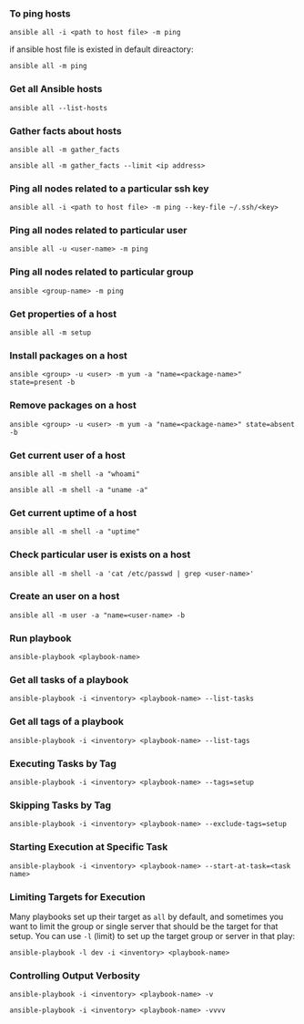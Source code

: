 ### To ping hosts

```
ansible all -i <path to host file> -m ping
```
if ansible host file is existed in default direactory:

```
ansible all -m ping
```
### Get all Ansible hosts

```
ansible all --list-hosts
```

### Gather facts about hosts

```
ansible all -m gather_facts

ansible all -m gather_facts --limit <ip address>
```

### Ping all nodes related to a particular ssh key

```
ansible all -i <path to host file> -m ping --key-file ~/.ssh/<key>
```

### Ping all nodes related to particular user

```
ansible all -u <user-name> -m ping
```
### Ping all nodes related to particular group

```
ansible <group-name> -m ping
```

### Get properties of a host

```
ansible all -m setup
```

### Install packages on a host

```
ansible <group> -u <user> -m yum -a "name=<package-name>" state=present -b
```

### Remove packages on a host

```
ansible <group> -u <user> -m yum -a "name=<package-name>" state=absent -b
```

### Get current user of a host

```
ansible all -m shell -a "whoami"

ansible all -m shell -a "uname -a"
```

### Get current uptime of a host

```
ansible all -m shell -a "uptime"
```

### Check particular user is exists on a host

```
ansible all -m shell -a 'cat /etc/passwd | grep <user-name>'
```

### Create an user on a host

```
ansible all -m user -a "name=<user-name> -b
```

### Run playbook

```
ansible-playbook <playbook-name>
```

### Get all tasks of a playbook

```
ansible-playbook -i <inventory> <playbook-name> --list-tasks
```

### Get all tags of a playbook

```
ansible-playbook -i <inventory> <playbook-name> --list-tags
```

### Executing Tasks by Tag

```
ansible-playbook -i <inventory> <playbook-name> --tags=setup
```

### Skipping Tasks by Tag

```
ansible-playbook -i <inventory> <playbook-name> --exclude-tags=setup
```

### Starting Execution at Specific Task

```
ansible-playbook -i <inventory> <playbook-name> --start-at-task=<task name>
```

### Limiting Targets for Execution

Many playbooks set up their target as `all` by default, and sometimes you want to limit the group or single server that should be the target for that setup. You can use `-l` (limit) to set up the target group or server in that play:

```
ansible-playbook -l dev -i <inventory> <playbook-name>
```

### Controlling Output Verbosity

```
ansible-playbook -i <inventory> <playbook-name> -v

ansible-playbook -i <inventory> <playbook-name> -vvvv
```